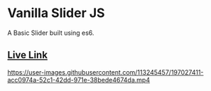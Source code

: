 # Vanilla Slider JS

A Basic Slider built using es6.

## [Live Link](https://vanilla-slider.vercel.app/)


https://user-images.githubusercontent.com/113245457/197027411-acc0974a-52c1-42dd-971e-38bede4674da.mp4

